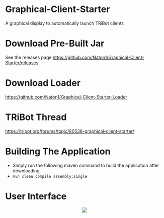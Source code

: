 # Graphical-Client-Starter
A graphical display to automatically launch TRiBot clients

# Download Pre-Built Jar
See the releases page https://github.com/Naton1/Graphical-Client-Starter/releases

# Download Loader
https://github.com/Naton1/Graphical-Client-Starter-Loader

# TRiBot Thread
https://tribot.org/forums/topic/80538-graphical-client-starter/

# Building The Application
- Simply run the following maven command to build the application after downloading
- `mvn clean compile assembly:single`

# User Interface
<p align="center">
  <img src="https://i.gyazo.com/ae643ca00c020b0955be1baa50513663.png"/>
</p>
